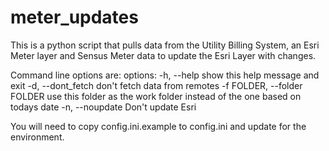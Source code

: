 # meter_updates
This is a python script that pulls data from the Utility Billing System, an Esri Meter layer and Sensus Meter data to update the Esri Layer with changes.

Command line options are:
options:
  -h, --help            show this help message and exit
  -d, --dont_fetch      don't fetch data from remotes
  -f FOLDER, --folder FOLDER
                        use this folder as the work folder instead of the one based on todays date
  -n, --noupdate        Don't update Esri

  You will need to copy config.ini.example to config.ini and update for the environment.
  
  
